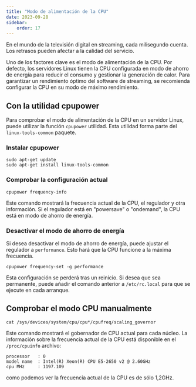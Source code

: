 ```yaml
---
title: "Modo de alimentación de la CPU"
date: 2023-09-28
sidebar:
    order: 17
---
```


En el mundo de la televisión digital en streaming, cada milisegundo cuenta. Los retrasos pueden afectar a la calidad del servicio.

Uno de los factores clave es el modo de alimentación de la CPU. Por defecto, los servidores Linux tienen la CPU configurada en modo de ahorro de energía para reducir el consumo y gestionar la generación de calor. Para garantizar un rendimiento óptimo del software de streaming, se recomienda configurar la CPU en su modo de máximo rendimiento.

## Con la utilidad cpupower[](/es/misc/tools-and-utilities/cpupower#with-cpupower-utility)

Para comprobar el modo de alimentación de la CPU en un servidor Linux, puede utilizar la función `cpupower` utilidad. Esta utilidad forma parte del `linux-tools-common` paquete.

### Instalar cpupower

```
sudo apt-get update
sudo apt-get install linux-tools-common
```

### Comprobar la configuración actual

```
cpupower frequency-info
```

Este comando mostrará la frecuencia actual de la CPU, el regulador y otra información. Si el regulador está en "powersave" o "ondemand", la CPU está en modo de ahorro de energía.

### Desactivar el modo de ahorro de energía

Si desea desactivar el modo de ahorro de energía, puede ajustar el regulador a `performance`. Esto hará que la CPU funcione a la máxima frecuencia.

```
cpupower frequency-set -g performance
```

Esta configuración se perderá tras un reinicio. Si desea que sea permanente, puede añadir el comando anterior a `/etc/rc.local` para que se ejecute en cada arranque.

## Comprobar el modo CPU manualmente[](/es/misc/tools-and-utilities/cpupower#check-cpu-mode-manually)

```
cat /sys/devices/system/cpu/cpu*/cpufreq/scaling_governor
```

Este comando mostrará el gobernador de CPU actual para cada núcleo. La información sobre la frecuencia actual de la CPU está disponible en el `/proc/cpuinfo` archivo:

```
processor   : 0
model name  : Intel(R) Xeon(R) CPU E5-2650 v2 @ 2.60GHz
cpu MHz     : 1197.109
```

como podemos ver la frecuencia actual de la CPU es de sólo 1,2GHz.
